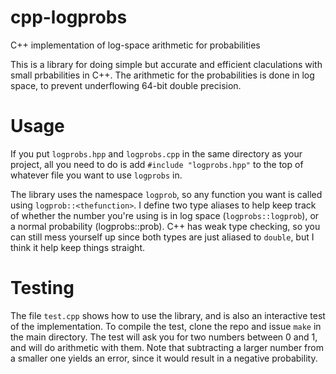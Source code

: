 # cpp-logprobs
C++ implementation of log-space arithmetic for probabilities

This is a library for doing simple but accurate and efficient claculations with small prbabilities in C++.
The arithmetic for the probabilities is done in log space, to prevent underflowing 64-bit double precision.

# Usage
If you put `logprobs.hpp` and `logprobs.cpp` in the same directory as your project, all you need to do is add `#include "logprobs.hpp"` to the top of whatever file you want to use `logprobs` in.

The library uses the namespace `logprob`, so any function you want is called using `logprob::<thefunction>`.
I define two type aliases to help keep track of whether the number you're using is in log space (`logprobs::logprob`), or a normal probability (logprobs::prob).
C++ has weak type checking, so you can still mess yourself up since both types are just aliased to `double`, but I think it help keep things straight.

# Testing
The file `test.cpp` shows how to use the library, and is also an interactive test of the implementation.
To compile the test, clone the repo and issue `make` in the main directory.
The test will ask you for two numbers between 0 and 1, and will do arithmetic with them.
Note that subtracting a larger number from a smaller one yields an error, since it would result in a negative probability.
